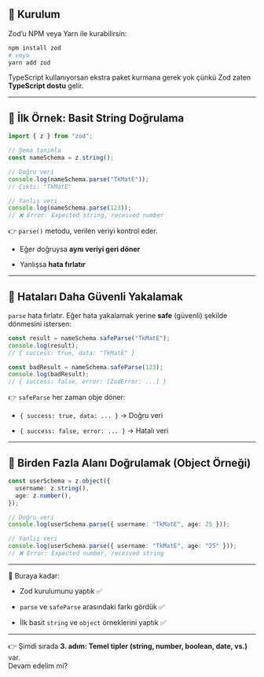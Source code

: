 
## 🔹 Kurulum

Zod’u NPM veya Yarn ile kurabilirsin:

```bash
npm install zod
# veya
yarn add zod
```

TypeScript kullanıyorsan ekstra paket kurmana gerek yok çünkü Zod zaten **TypeScript dostu** gelir.

---

## 🔹 İlk Örnek: Basit String Doğrulama

```ts
import { z } from "zod";

// Şema tanımla
const nameSchema = z.string();

// Doğru veri
console.log(nameSchema.parse("TkMatE")); 
// Çıktı: "TkMatE"

// Yanlış veri
console.log(nameSchema.parse(123)); 
// ❌ Error: Expected string, received number
```

👉 `parse()` metodu, verilen veriyi kontrol eder.

- Eğer doğruysa **aynı veriyi geri döner**
    
- Yanlışsa **hata fırlatır**
    

---

## 🔹 Hataları Daha Güvenli Yakalamak

`parse` hata fırlatır. Eğer hata yakalamak yerine **safe** (güvenli) şekilde dönmesini istersen:

```ts
const result = nameSchema.safeParse("TkMatE");
console.log(result);
// { success: true, data: "TkMatE" }

const badResult = nameSchema.safeParse(123);
console.log(badResult);
// { success: false, error: [ZodError: ...] }
```

👉 `safeParse` her zaman obje döner:

- `{ success: true, data: ... }` → Doğru veri
    
- `{ success: false, error: ... }` → Hatalı veri
    

---

## 🔹 Birden Fazla Alanı Doğrulamak (Object Örneği)

```ts
const userSchema = z.object({
  username: z.string(),
  age: z.number(),
});

// Doğru veri
console.log(userSchema.parse({ username: "TkMatE", age: 25 }));

// Yanlış veri
console.log(userSchema.parse({ username: "TkMatE", age: "25" }));
// ❌ Error: Expected number, received string
```

---

📌 Buraya kadar:

- Zod kurulumunu yaptık ✅
    
- `parse` ve `safeParse` arasındaki farkı gördük ✅
    
- İlk basit `string` ve `object` örneklerini yaptık ✅
    

---

👉 Şimdi sırada **3. adım: Temel tipler (string, number, boolean, date, vs.)** var.  
Devam edelim mi?